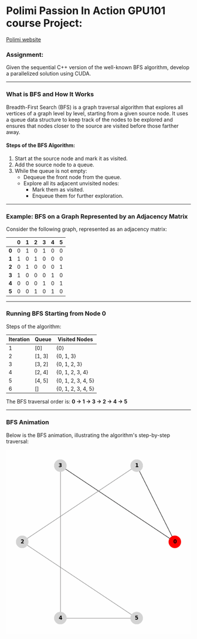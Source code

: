 # Polimi Passion In Action GPU101 course Project:
[Polimi website](https://www.polimi.it/formazione/passion-in-action/dettaglio/gpu-101-2)

### Assignment:
Given the sequential C++ version of the well-known BFS algorithm, develop a parallelized solution using CUDA.

---

### What is BFS and How It Works

Breadth-First Search (BFS) is a graph traversal algorithm that explores all vertices of a graph level by level, starting from a given source node. It uses a queue data structure to keep track of the nodes to be explored and ensures that nodes closer to the source are visited before those farther away.

#### Steps of the BFS Algorithm:
1. Start at the source node and mark it as visited.
2. Add the source node to a queue.
3. While the queue is not empty:
   - Dequeue the front node from the queue.
   - Explore all its adjacent unvisited nodes:
     - Mark them as visited.
     - Enqueue them for further exploration.

---

### Example: BFS on a Graph Represented by an Adjacency Matrix

Consider the following graph, represented as an adjacency matrix:

|     | 0 | 1 | 2 | 3 | 4 | 5 |
|-----|---|---|---|---|---|---|
| **0** | 0 | 1 | 0 | 1 | 0 | 0 |
| **1** | 1 | 0 | 1 | 0 | 0 | 0 |
| **2** | 0 | 1 | 0 | 0 | 0 | 1 |
| **3** | 1 | 0 | 0 | 0 | 1 | 0 |
| **4** | 0 | 0 | 0 | 1 | 0 | 1 |
| **5** | 0 | 0 | 1 | 0 | 1 | 0 |

---

### Running BFS Starting from Node 0

Steps of the algorithm:

| Iteration | Queue      | Visited Nodes       |
|-----------|------------|---------------------|
| 1         | [0]        | {0}                |
| 2         | [1, 3]     | {0, 1, 3}          |
| 3         | [3, 2]     | {0, 1, 2, 3}       |
| 4         | [2, 4]     | {0, 1, 2, 3, 4}    |
| 5         | [4, 5]     | {0, 1, 2, 3, 4, 5} |
| 6         | []         | {0, 1, 2, 3, 4, 5} |

The BFS traversal order is: **0 → 1 → 3 → 2 → 4 → 5**

---

### BFS Animation

Below is the BFS animation, illustrating the algorithm's step-by-step traversal:

![BFS Animation](bfs_animation.gif)

